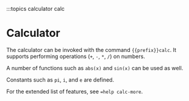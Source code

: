 :::topics calculator calc

# Calculator

The calculator can be invoked with the command `{{prefix}}calc`. It supports performing operations (`+`, `-`, `*`, `/`) on numbers.

A number of functions such as `abs(x)` and `sin(x)` can be used as well.

Constants such as `pi`, `i`, and `e` are defined.

For the extended list of features, see `=help calc-more`.
